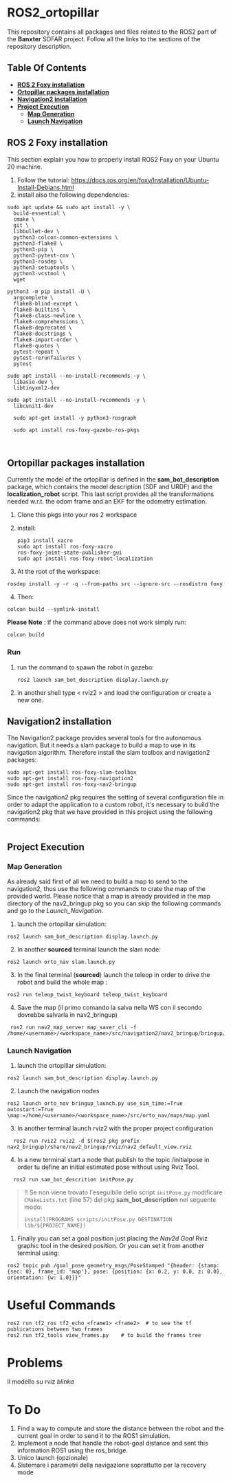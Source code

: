 # __ROS2_ortopillar__
This repository contains all packages and files related to the ROS2 part of the __Banxter__ SOFAR project. Follow all the links to the sections of the repository description.

## **Table Of Contents**
  - [__ROS 2 Foxy installation__](#ros-2-foxy-installation)
  - [__Ortopillar packages installation__](#ortopillar-packages-installation)
  - [__Navigation2 installation__](#navigation2-installation)
  - [__Project Execution__ ](#project-execution)
    - [__Map Generation__](#map-generation)
    - [__Launch Navigation__](#launch-navigation)
  

## __ROS 2 Foxy installation__
This section explain you how to properly install ROS2 Foxy on your Ubuntu 20 machine.  
1. Follow the tutorial: https://docs.ros.org/en/foxy/Installation/Ubuntu-Install-Debians.html
2. install also the following dependencies:
```
sudo apt update && sudo apt install -y \
  build-essential \
  cmake \
  git \
  libbullet-dev \
  python3-colcon-common-extensions \
  python3-flake8 \
  python3-pip \
  python3-pytest-cov \
  python3-rosdep \
  python3-setuptools \
  python3-vcstool \
  wget

python3 -m pip install -U \
  argcomplete \
  flake8-blind-except \
  flake8-builtins \
  flake8-class-newline \
  flake8-comprehensions \
  flake8-deprecated \
  flake8-docstrings \
  flake8-import-order \
  flake8-quotes \
  pytest-repeat \
  pytest-rerunfailures \
  pytest

sudo apt install --no-install-recommends -y \
  libasio-dev \
  libtinyxml2-dev

sudo apt install --no-install-recommends -y \
  libcunit1-dev

  sudo apt-get install -y python3-rosgraph

  sudo apt install ros-foxy-gazebo-ros-pkgs



   ```

## __Ortopillar packages installation__

Currently the model of the ortopillar is defined in the __sam_bot_description__ package, which contains the model description (SDF and URDF) and the __localization_robot__ script. This last script provides all the transformations needed w.r.t. the odom frame and an EKF for the odometry estimation.
1. Clone this pkgs into your ros 2 workspace
2. install: 
   ```
   pip3 install xacro
   sudo apt install ros-foxy-xacro
   ros-foxy-joint-state-publisher-gui
   sudo apt install ros-foxy-robot-localization
   ```

3. At the root of the workspace:
```
rosdep install -y -r -q --from-paths src --ignore-src --rosdistro foxy
```

4. Then:
```
colcon build --symlink-install
```
**Please Note** : If the command above does not work simply run:

```
colcon build 
```
### Run 

1. run the command to spawn the robot in gazebo: 
   ```
   ros2 launch sam_bot_description display.launch.py 
   ```

2.  in another shell type < rviz2 > and load the configuration or create a new one.


## __Navigation2 installation__
  The Navigation2 package provides several tools for the autonomous navigation. But it needs a slam package to build a map to use in its navigation algorithm.
  Therefore install the slam toolbox and navigation2 packages:
  ```
  sudo apt-get install ros-foxy-slam-toolbox
  sudo apt-get install ros-foxy-navigation2
  sudo apt-get install ros-foxy-nav2-bringup
  ```
  Since the navigation2 pkg requires the setting of several configuration file in order to adapt the application to a custom robot, it's necessary to build the navigation2 pkg that we have provided in this project using the following commands: 
   ```

  ```

   ## __Project Execution__ 
   ### __Map Generation__
   As already said first of all we need to build a map to send to the navigation2, thus use the following commands to crate the map of the provided world. Please notice that a map is already provided in the map directory of the nav2_bringup pkg so you can skip the following commands and go to the _Launch_Navigation_.

   1. launch the ortopillar simulation:
   ```
   ros2 launch sam_bot_description display.launch.py
   ```
   2. In another __sourced__ terminal launch the slam node:
   ```
   ros2 launch orto_nav slam.launch.py
   ```
   3. In the final terminal (__sourced__) launch the teleop in order to drive the robot and build the whole map :
   ```
   ros2 run teleop_twist_keyboard teleop_twist_keyboard
   ```
   4. Save the map (il primo comando la salva nella WS con il secondo dovrebbe salvarla in nav2_bringup)
  ```
   ros2 run nav2_map_server map_saver_cli -f /home/<username>/<workspace_name>/src/navigation2/nav2_bringup/bringup/maps/map
   ```
   ### __Launch Navigation__

   1. launch the ortopillar simulation:
   ```
   ros2 launch sam_bot_description display.launch.py
   ```

   2. Launch the navigation nodes
   ```
   ros2 launch orto_nav bringup_launch.py use_sim_time:=True autostart:=True \map:=/home/<username>/<workspace_name>/src/orto_nav/maps/map.yaml
   ```
   3. In another terminal launch rviz2 with the proper project configuration
  ```
    ros2 run rviz2 rviz2 -d $(ros2 pkg prefix nav2_bringup)/share/nav2_bringup/rviz/nav2_default_view.rviz
  ```
  4. In a new terminal start a node that publish to the topic /initialpose in order tu define an initial estimated pose without using Rviz Tool.

  ```
    ros2 run sam_bot_descrition initPose.py
  ```
  > :bangbang: Se non viene trovato l'eseguibile dello script `initPose.py` modificare `CMakeLists.txt` (line 57) del pkg **sam_bot_description** nel seguente modo:
  > ```
  >install(PROGRAMS scripts/initPose.py DESTINATION lib/${PROJECT_NAME})
  > ```

   1. Finally you can set a goal position just placing the _Nav2d Goal_ Rviz graphic tool in the desired position. Or you can set it from another terminal using:
   ```
   ros2 topic pub /goal_pose geometry_msgs/PoseStamped "{header: {stamp: {sec: 0}, frame_id: 'map'}, pose: {position: {x: 0.2, y: 0.0, z: 0.0}, orientation: {w: 1.0}}}"
   ```

# Useful Commands
```
ros2 run tf2_ros tf2_echo <frame1> <frame2>  # to see the tf publications between two frames
ros2 run tf2_tools view_frames.py    # to build the frames tree 
```
# Problems
Il modello su rviz *blinka*
# To Do
1. Find a way to compute and store the distance between the robot and the current goal in order to send it to the ROS1 simulation. 
2. Implement a node that handle the robot-goal distance and sent this information ROS1 using the ros_bridge.
3. Unico launch (opzionale)
4. Sistemare i parametri della navigazione soprattutto per la recovery mode
